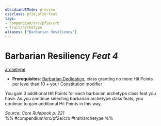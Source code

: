 ```yaml
---
obsidianUIMode: preview
cssclass: pf2e,pf2e-feat
tags:
- compendium/src/pf2e/crb
- trait/archetype
aliases: ["Barbarian Resiliency"]
---
```

# Barbarian Resiliency  *Feat 4*  
[archetype](archetype.md "Archetype Feat Trait")  

- **Prerequisites**: [Barbarian Dedication](barbarian-dedication.md), class granting no more Hit Points per level than 10 + your Constitution modifier

You gain 3 additional Hit Points for each barbarian archetype class feat you have. As you continue selecting barbarian archetype class feats, you continue to gain additional Hit Points in this way.

*Source: Core Rulebook p. 221*  
%% #compendium/src/pf2e/crb #trait/archetype %%